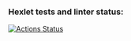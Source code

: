 ### Hexlet tests and linter status:
[![Actions Status](https://github.com/4V76/frontend-project-lvl1/workflows/hexlet-check/badge.svg)](https://github.com/4V76/frontend-project-lvl1/actions)